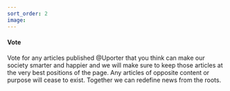 ```yaml
---
sort_order: 2
image:
---
```


#### Vote

Vote for any articles published @Uporter that you think can make our society smarter and happier and we will make sure to keep those articles at the very best positions of the page. Any articles of opposite content or purpose will cease to exist. Together we can redefine news from the roots.    